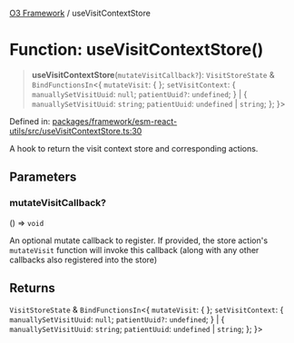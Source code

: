 [O3 Framework](../API.md) / useVisitContextStore

# Function: useVisitContextStore()

> **useVisitContextStore**(`mutateVisitCallback?`): `VisitStoreState` & `BindFunctionsIn`\<\{ `mutateVisit`: \{ \}; `setVisitContext`: \{ `manuallySetVisitUuid`: `null`; `patientUuid?`: `undefined`; \} \| \{ `manuallySetVisitUuid`: `string`; `patientUuid`: `undefined` \| `string`; \}; \}\>

Defined in: [packages/framework/esm-react-utils/src/useVisitContextStore.ts:30](https://github.com/habeshabro/openmrs-esm-core/blob/main/packages/framework/esm-react-utils/src/useVisitContextStore.ts#L30)

A hook to return the visit context store and corresponding actions.

## Parameters

### mutateVisitCallback?

() => `void`

An optional mutate callback to register. If provided, the
store action's `mutateVisit` function will invoke this callback (along with any other
callbacks also registered into the store)

## Returns

`VisitStoreState` & `BindFunctionsIn`\<\{ `mutateVisit`: \{ \}; `setVisitContext`: \{ `manuallySetVisitUuid`: `null`; `patientUuid?`: `undefined`; \} \| \{ `manuallySetVisitUuid`: `string`; `patientUuid`: `undefined` \| `string`; \}; \}\>
